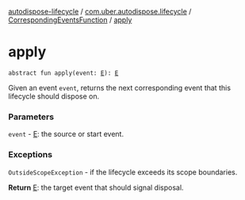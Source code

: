 [autodispose-lifecycle](../../index.md) / [com.uber.autodispose.lifecycle](../index.md) / [CorrespondingEventsFunction](index.md) / [apply](./apply.md)

# apply

`abstract fun apply(event: `[`E`](index.md#E)`): `[`E`](index.md#E)

Given an event `event`, returns the next corresponding event that this lifecycle should dispose on.

### Parameters

`event` - [E](index.md#E): the source or start event.

### Exceptions

`OutsideScopeException` - if the lifecycle exceeds its scope boundaries.

**Return**
[E](index.md#E): the target event that should signal disposal.

